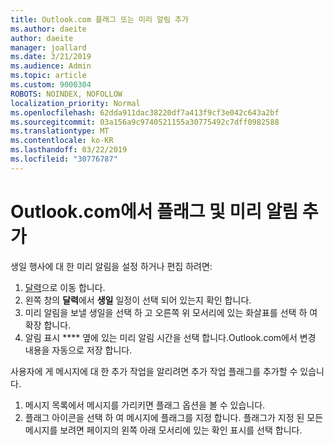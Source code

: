 ```yaml
---
title: Outlook.com 플래그 또는 미리 알림 추가
ms.author: daeite
author: daeite
manager: joallard
ms.date: 3/21/2019
ms.audience: Admin
ms.topic: article
ms.custom: 9000304
ROBOTS: NOINDEX, NOFOLLOW
localization_priority: Normal
ms.openlocfilehash: 62dda911dac38220df7a413f9cf3e042c643a2bf
ms.sourcegitcommit: 03a156a9c9740521155a30775492c7dff0982588
ms.translationtype: MT
ms.contentlocale: ko-KR
ms.lasthandoff: 03/22/2019
ms.locfileid: "30776787"
---
```

# <a name="adding-flags-and-reminders-in-outlookcom"></a>Outlook.com에서 플래그 및 미리 알림 추가

생일 행사에 대 한 미리 알림을 설정 하거나 편집 하려면:

1. [달력](https://outlook.live.com/calendar/)으로 이동 합니다.
1. 왼쪽 창의 **달력**에서 **생일** 일정이 선택 되어 있는지 확인 합니다.
1. 미리 알림을 보낼 생일을 선택 하 고 오른쪽 위 모서리에 있는 화살표를 선택 하 여 확장 합니다.
1. 알림 표시 **** 옆에 있는 미리 알림 시간을 선택 합니다.Outlook.com에서 변경 내용을 자동으로 저장 합니다.

사용자에 게 메시지에 대 한 추가 작업을 알리려면 추가 작업 플래그를 추가할 수 있습니다.

1. 메시지 목록에서 메시지를 가리키면 플래그 옵션을 볼 수 있습니다.
1. 플래그 아이콘을 선택 하 여 메시지에 플래그를 지정 합니다. 플래그가 지정 된 모든 메시지를 보려면 페이지의 왼쪽 아래 모서리에 있는 확인 표시를 선택 합니다.